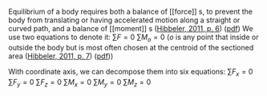 Equilibrium of a body requires both a balance of [[force]] s, to prevent the body from translating or having accelerated motion along a straight or curved path, and a balance of [[moment]] s ([Hibbeler, 2011, p. 6](zotero://select/library/items/XW832UJH)) ([pdf](zotero://open-pdf/library/items/5Q89FKQF?page=25&annotation=FU8BH7Q7))
We use two equations to denote it: 
$\sum F =0$
$\sum M_o=0$ ($o$ is any point that inside or outside the body but  is most often chosen at the centroid of the sectioned area ([Hibbeler, 2011, p. 7](zotero://select/library/items/XW832UJH)) ([pdf](zotero://open-pdf/library/items/5Q89FKQF?page=26&annotation=6M4NEB3F)))

With coordinate axis, we can decompose them into six equations: 
$\sum F_{x}=0$
$\sum F_{y}=0$
$\sum F_{z}=0$
$\sum M_x=0$
$\sum M_y=0$
$\sum M_z=0$
